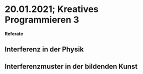 # 20.01.2021; Kreatives Programmieren 3

**Referate**

## Interferenz in der Physik

## Interferenzmuster in der bildenden Kunst